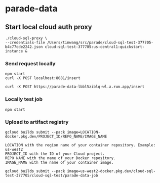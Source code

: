 # parade-data

## Start local cloud auth proxy
```
./cloud-sql-proxy \
--credentials-file /Users/timwang/src/parade/cloud-sql-test-377705-b4c77cde2242.json cloud-sql-test-377705:us-central1:quickstart-instance & 
```

### Send request locally
```
npm start
curl -X POST localhost:8081/insert

curl -X POST https://parade-data-lbbl5ziblq-wl.a.run.app/insert
```

### Locally test job
```
npm start
```

### Upload to artifact registry
```
gcloud builds submit --pack image=LOCATION-docker.pkg.dev/PROJECT_ID/REPO_NAME/IMAGE_NAME

LOCATION with the region name of your container repository. Example: us-west2
PROJECT_ID with the ID of your Cloud project.
REPO_NAME with the name of your Docker repository.
IMAGE_NAME with the name of your container image.

gcloud builds submit --pack image=us-west2-docker.pkg.dev/cloud-sql-test-377705/cloud-sql-test/parade-data-job

```